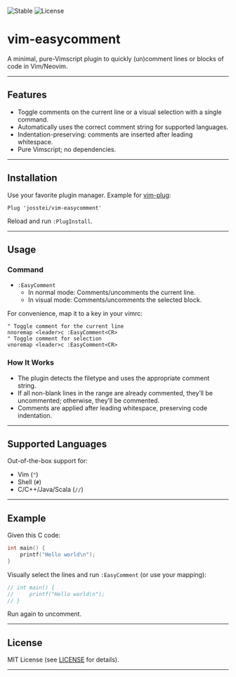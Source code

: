 ![Stable](https://img.shields.io/badge/status-under_development-orange) ![License](https://img.shields.io/badge/license-MIT-blue)
# vim-easycomment

A minimal, pure-Vimscript plugin to quickly (un)comment lines or blocks of code in Vim/Neovim.

---

## Features

- Toggle comments on the current line or a visual selection with a single command.
- Automatically uses the correct comment string for supported languages.
- Indentation-preserving: comments are inserted after leading whitespace.
- Pure Vimscript; no dependencies.

---

## Installation

Use your favorite plugin manager. Example for [vim-plug](https://github.com/junegunn/vim-plug):

```vim
Plug 'josstei/vim-easycomment'
```

Reload and run `:PlugInstall`.

---

## Usage

### Command

- `:EasyComment`
    - In normal mode: Comments/uncomments the current line.
    - In visual mode: Comments/uncomments the selected block.

For convenience, map it to a key in your vimrc:

```vim
" Toggle comment for the current line
nnoremap <leader>c :EasyComment<CR>
" Toggle comment for selection
vnoremap <leader>c :EasyComment<CR>
```

### How It Works

- The plugin detects the filetype and uses the appropriate comment string.
- If all non-blank lines in the range are already commented, they’ll be uncommented; otherwise, they’ll be commented.
- Comments are applied after leading whitespace, preserving code indentation.

---

## Supported Languages

Out-of-the-box support for:
- Vim (`"`)
- Shell (`#`)
- C/C++/Java/Scala (`//`)

---

## Example

Given this C code:

```c
int main() {
    printf("Hello world\n");
}
```

Visually select the lines and run `:EasyComment` (or use your mapping):

```c
// int main() {
//     printf("Hello world\n");
// }
```

Run again to uncomment.

---

## License

MIT License (see [LICENSE](LICENSE) for details).

---
